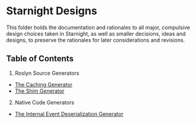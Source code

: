# Starnight Designs

This folder holds the documentation and rationales to all major, compulsive design choices taken in Starnight, as well as smaller decisions,
ideas and designs, to preserve the rationales for later considerations and revisions.

## Table of Contents

1. Roslyn Source Generators

  - [The Caching Generator](./gen-caching.md)
  - [The Shim Generator](./gen-shim.md)

2. Native Code Generators

  - [The Internal Event Deserialization Generator](./ngen-internal-events.md)

